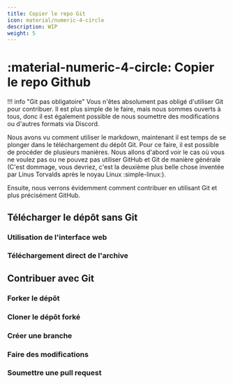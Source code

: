 ```yaml
---
title: Copier le repo Git
icon: material/numeric-4-circle
description: WIP
weight: 5
---
```


# :material-numeric-4-circle: Copier le repo Github

!!! info "Git pas obligatoire"
    Vous n'êtes absolument pas obligé d'utiliser Git pour contribuer. Il est plus simple de le faire, mais nous sommes ouverts à tous, donc il est également possible de nous soumettre des modifications ou d'autres formats via Discord.

Nous avons vu comment utiliser le markdown, maintenant il est temps de se plonger dans le téléchargement du dépôt Git. Pour ce faire, il est possible de procéder de plusieurs manières. Nous allons d'abord voir le cas où vous ne voulez pas ou ne pouvez pas utiliser GitHub et Git de manière générale (C'est dommage, vous devriez, c'est la deuxième plus belle chose inventée par Linus Torvalds après le noyau Linux :simple-linux:).

Ensuite, nous verrons évidemment comment contribuer en utilisant Git et plus précisément GitHub.

## Télécharger le dépôt sans Git

### Utilisation de l'interface web

### Téléchargement direct de l'archive

## Contribuer avec Git

### Forker le dépôt

### Cloner le dépôt forké

### Créer une branche

### Faire des modifications

### Soumettre une pull request



